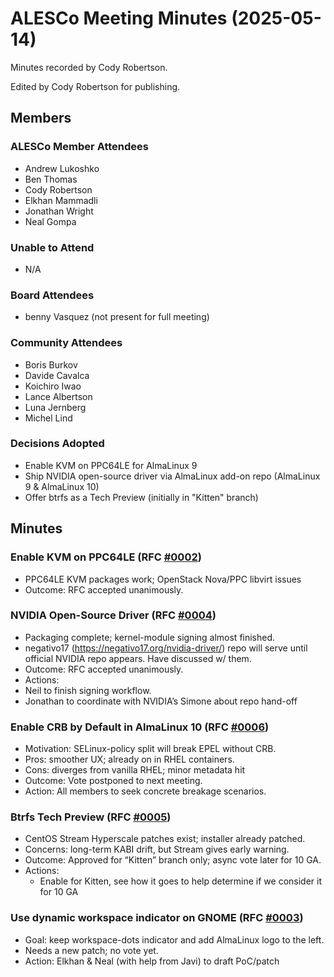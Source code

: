 # ALESCo Meeting Minutes (2025-05-14)

Minutes recorded by Cody Robertson.

Edited by Cody Robertson for publishing.

## Members
### ALESCo Member Attendees
- Andrew Lukoshko
- Ben Thomas
- Cody Robertson
- Elkhan Mammadli
- Jonathan Wright
- Neal Gompa

### Unable to Attend
- N/A

### Board Attendees
- benny Vasquez (not present for full meeting)

### Community Attendees
- Boris Burkov
- Davide Cavalca
- Koichiro Iwao
- Lance Albertson
- Luna Jernberg
- Michel Lind

### Decisions Adopted
- Enable KVM on PPC64LE for AlmaLinux 9
- Ship NVIDIA open-source driver via AlmaLinux add-on repo (AlmaLinux 9 & AlmaLinux 10)
- Offer btrfs as a Tech Preview (initially in "Kitten" branch)

## Minutes

### Enable KVM on PPC64LE (RFC [#0002](https://github.com/AlmaLinux/ALESCo/pull/3))
- PPC64LE KVM packages work; OpenStack Nova/PPC libvirt issues
- Outcome: RFC accepted unanimously.

### NVIDIA Open-Source Driver (RFC [#0004](https://github.com/AlmaLinux/ALESCo/pull/8))
- Packaging complete; kernel-module signing almost finished.
- negativo17 (https://negativo17.org/nvidia-driver/) repo will serve until official NVIDIA repo appears. Have discussed w/ them.
- Outcome: RFC accepted unanimously.
- Actions:
- Neil to finish signing workflow.
- Jonathan to coordinate with NVIDIA’s Simone about repo hand-off

### Enable CRB by Default in AlmaLinux 10 (RFC [#0006](https://github.com/AlmaLinux/ALESCo/pull/10))
- Motivation: SELinux-policy split will break EPEL without CRB.
- Pros: smoother UX; already on in RHEL containers.
- Cons: diverges from vanilla RHEL; minor metadata hit
- Outcome: Vote postponed to next meeting.
- Action: All members to seek concrete breakage scenarios.

### Btrfs Tech Preview (RFC [#0005](https://github.com/AlmaLinux/ALESCo/pull/9))
- CentOS Stream Hyperscale patches exist; installer already patched.
- Concerns: long-term KABI drift, but Stream gives early warning.
- Outcome: Approved for “Kitten” branch only; async vote later for 10 GA.
- Actions:
  - Enable for Kitten, see how it goes to help determine if we consider it for 10 GA

### Use dynamic workspace indicator on GNOME (RFC [#0003](https://github.com/AlmaLinux/ALESCo/pull/6))
- Goal: keep workspace-dots indicator and add AlmaLinux logo to the left.
- Needs a new patch; no vote yet.
- Action: Elkhan & Neal (with help from Javi) to draft PoC/patch

